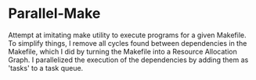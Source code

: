 # Parallel-Make
Attempt at imitating make utility to execute programs for a given Makefile. To simplify
things, I remove all cycles found between dependencies in the Makefile, which I did by
turning the Makefile into a Resource Allocation Graph. I parallelized the execution of 
the dependencies by adding them as 'tasks' to a task queue.
